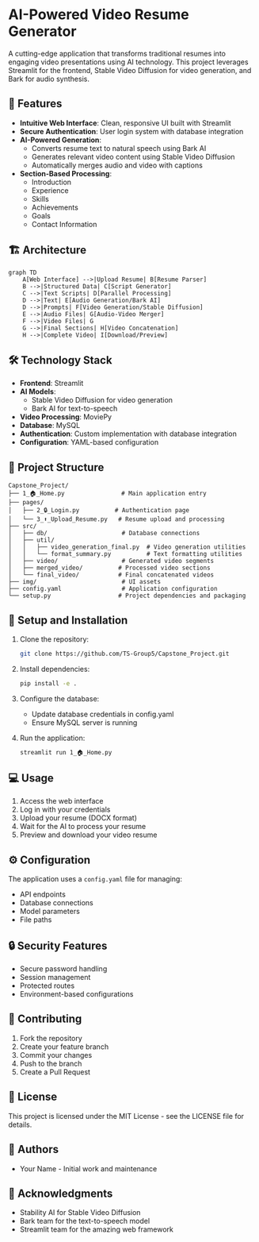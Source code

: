 # AI-Powered Video Resume Generator

A cutting-edge application that transforms traditional resumes into engaging video presentations using AI technology. This project leverages Streamlit for the frontend, Stable Video Diffusion for video generation, and Bark for audio synthesis.

## 🌟 Features

- **Intuitive Web Interface**: Clean, responsive UI built with Streamlit
- **Secure Authentication**: User login system with database integration
- **AI-Powered Generation**:
  - Converts resume text to natural speech using Bark AI
  - Generates relevant video content using Stable Video Diffusion
  - Automatically merges audio and video with captions
- **Section-Based Processing**:
  - Introduction
  - Experience
  - Skills
  - Achievements
  - Goals
  - Contact Information

## 🏗️ Architecture

```mermaid
graph TD
    A[Web Interface] -->|Upload Resume| B[Resume Parser]
    B -->|Structured Data| C[Script Generator]
    C -->|Text Scripts| D[Parallel Processing]
    D -->|Text| E[Audio Generation/Bark AI]
    D -->|Prompts| F[Video Generation/Stable Diffusion]
    E -->|Audio Files| G[Audio-Video Merger]
    F -->|Video Files| G
    G -->|Final Sections| H[Video Concatenation]
    H -->|Complete Video| I[Download/Preview]
```

## 🛠️ Technology Stack

- **Frontend**: Streamlit
- **AI Models**:
  - Stable Video Diffusion for video generation
  - Bark AI for text-to-speech
- **Video Processing**: MoviePy
- **Database**: MySQL
- **Authentication**: Custom implementation with database integration
- **Configuration**: YAML-based configuration

## 📁 Project Structure

```
Capstone_Project/
├── 1_🏠_Home.py                # Main application entry
├── pages/
│   ├── 2_🔒_Login.py          # Authentication page
│   └── 3_⬆️_Upload_Resume.py   # Resume upload and processing
├── src/
│   ├── db/                     # Database connections
│   ├── util/
│   │   ├── video_generation_final.py  # Video generation utilities
│   │   └── format_summary.py          # Text formatting utilities
│   ├── video/                  # Generated video segments
│   ├── merged_video/          # Processed video sections
│   └── final_video/           # Final concatenated videos
├── img/                        # UI assets
├── config.yaml                 # Application configuration
└── setup.py                   # Project dependencies and packaging
```

## 🚀 Setup and Installation

1. Clone the repository:
   ```bash
   git clone https://github.com/TS-Group5/Capstone_Project.git
   ```

2. Install dependencies:
   ```bash
   pip install -e .
   ```

3. Configure the database:
   - Update database credentials in config.yaml
   - Ensure MySQL server is running

4. Run the application:
   ```bash
   streamlit run 1_🏠_Home.py
   ```

## 💻 Usage

1. Access the web interface
2. Log in with your credentials
3. Upload your resume (DOCX format)
4. Wait for the AI to process your resume
5. Preview and download your video resume

## ⚙️ Configuration

The application uses a `config.yaml` file for managing:
- API endpoints
- Database connections
- Model parameters
- File paths

## 🔒 Security Features

- Secure password handling
- Session management
- Protected routes
- Environment-based configurations

## 🤝 Contributing

1. Fork the repository
2. Create your feature branch
3. Commit your changes
4. Push to the branch
5. Create a Pull Request

## 📝 License

This project is licensed under the MIT License - see the LICENSE file for details.

## 👥 Authors

- Your Name - Initial work and maintenance

## 🙏 Acknowledgments

- Stability AI for Stable Video Diffusion
- Bark team for the text-to-speech model
- Streamlit team for the amazing web framework